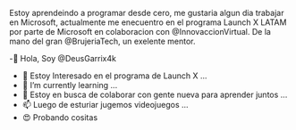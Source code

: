 Estoy aprendeindo a programar desde cero, me gustaria algun dia trabajar en Microsoft, actualmente me enecuentro en el programa Launch X LATAM por parte de Microsoft en colaboracion con @InnovaccionVirtual. De la mano del gran @BrujeriaTech, un exelente mentor.


-👋 Hola, Soy @DeusGarrix4k
- 👀 Estoy Interesado en el programa de Launch X ...
- 🌱 I’m currently learning ...
- 💞️ Estoy en busca de colaborar con gente nueva para aprender juntos ...
- 📫 Luego de esturiar jugemos videojuegos ...
- 😍 Probando cositas 
<!---
DeusGarrix4k/DeusGarrix4k is a ✨ special ✨ repository because its `README.md` (this file) appears on your GitHub profile.
You can click the Preview link to take a look at your changes.
--->
